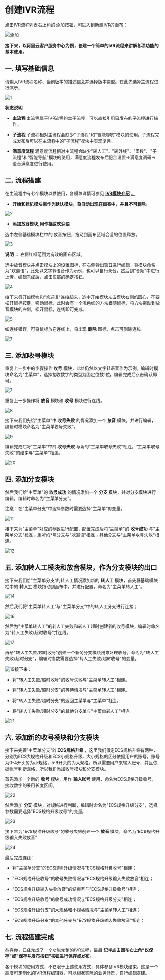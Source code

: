 创建IVR流程 
============================

点击IVR流程列表右上角的 添加按钮，可进入到新建IVR的画布：

![添加](https://static-aliyun-doc.oss-accelerate.aliyuncs.com/assets/img/zh-CN/3527978161/p263888.png)



**接下来，以阿里云客户服务中心为例，创建一个简单的IVR流程来讲解各项功能的基本使用。** 

一. 填写基础信息 
------------------------------

请输入IVR流程名称、当前版本的描述信息并选择版本类型。在此先选择主流程进行演示。

![1](https://static-aliyun-doc.oss-accelerate.aliyuncs.com/assets/img/zh-CN/3527978161/p263894.png)

**状态说明** 

* **主流程** 主流程属于IVR流程的主干流程，可以直接引用已发布的子流程进行操作。

  

* **子流程** 子流程相对主流程会缺少"子流程"和"智能导航"模块的使用，子流程完成发布后可以在主流程中的"子流程"模块中实现复用。

  

* **满意度流程** 满意度流程相对主流程会缺少"转人工"、"转外线"、"函数"、"子流程"和"智能导航"模块的使用，满意度流程发布后配合设置-\>满意度调研-\>语音满意度进行使用。

  




二. 流程搭建 
----------------------------

在主流程中有七个模块以供使用，各模块详情可参见 **[IVR模块介绍]()** [。]()

* **开始和挂机模块需作为默认模块，将自动出现在画布中，并且不可删除。**

  




![2](https://static-aliyun-doc.oss-accelerate.aliyuncs.com/assets/img/zh-CN/3527978161/p263896.png)

* **添加放音模块,用作播放欢迎语**

  




选中左侧基础模块栏中的 放音按钮，拖动到画布区域合适的位置释放。

![3](https://static-aliyun-doc.oss-accelerate.aliyuncs.com/assets/img/zh-CN/3527978161/p263899.png)

**说明 ：** 右侧红框范围为有效的画布区域。

选中放音模块并点击模块上的设置图标，在右侧弹出窗口进行编辑，将模块命名为"欢迎语"，此处以文字转语音作为示例，也可以自行录音，然后到"音频"中进行上传。编辑完成后，点击底部的确定按钮。

![4](https://static-aliyun-doc.oss-accelerate.aliyuncs.com/assets/img/zh-CN/3527978161/p263904.png)

接下来将开始模块和"欢迎语"连接起来，选中开始模块点击模块右侧的圆心，不要松开鼠标按键，移动鼠标，此时会有一个浅色线的方块跟随鼠标，将方块拖动到放音模块的左侧，松开鼠标，连线即可完成。

![5](https://static-aliyun-doc.oss-accelerate.aliyuncs.com/assets/img/zh-CN/3527978161/p263905.png)

如连线错误，可将鼠标放在连线上，将出现 **删除** 图标，点击可删除连线。

![7](https://static-aliyun-doc.oss-accelerate.aliyuncs.com/assets/img/zh-CN/3527978161/p263908.png)

三. 添加收号模块 
------------------------------

重复上一步中的步骤操作 **收号** 模块，此处仍然以文字转语音作为示例。编辑时模块命名为"主菜单"，选择接收数字的类型为固定位数1位，编辑完成后点击确认即可。

![7](https://static-aliyun-doc.oss-accelerate.aliyuncs.com/assets/img/zh-CN/3527978161/p263912.png)

重复上一步操作将 **放音** 模块和 **收号** 模块进行连线。

![8](https://static-aliyun-doc.oss-accelerate.aliyuncs.com/assets/img/zh-CN/3527978161/p263913.png)

接下来我们先给"主菜单"中 **收号失败** 的情况添加一个 **放音** 模块，并进行编辑，编辑时模块命名为"主菜单收号失败"。

![9](https://static-aliyun-doc.oss-accelerate.aliyuncs.com/assets/img/zh-CN/3527978161/p263914.png)

编辑完成后将"主菜单"中的 **收号失败** 与新的"主菜单收号失败"相连，"主菜单收号失败"的结束与"主菜单"相连。

![20](https://static-aliyun-doc.oss-accelerate.aliyuncs.com/assets/img/zh-CN/4527978161/p263916.png)

四. 添加分支模块 
------------------------------

然后我们给"主菜单"的 **收号成功** 的情况添加一个 **分支** 模块，并对分支模块进行编辑，编辑时命名为"主菜单分支"。

注意：在"主菜单分支"中选择参数时需要选择"主菜单"的变量。

![11](https://static-aliyun-doc.oss-accelerate.aliyuncs.com/assets/img/zh-CN/4527978161/p263921.png)

接下来为"主菜单"对应的参数进行配置，配置完成后将"主菜单"的 **收号成功** 与"主菜单分支"相连；重听的\*号分支与"欢迎语"相连；其他分支与"主菜单收号失败"相连。

![12](https://static-aliyun-doc.oss-accelerate.aliyuncs.com/assets/img/zh-CN/4527978161/p263924.png)

五. 添加转人工模块和放音模块，作为分支模块的出口 
----------------------------------------------

接下来我们给"主菜单分支"的转人工情况添加新的 **转人工** 模块，首先将基础模块栏中的 **转人工** 模块拖动到画布中，并进行配置，命名为"主菜单转人工"。

![14](https://static-aliyun-doc.oss-accelerate.aliyuncs.com/assets/img/zh-CN/4527978161/p263927.png)

然后我们将"主菜单转人工"与"主菜单分支"中的转人工分支进行连接；

![16](https://static-aliyun-doc.oss-accelerate.aliyuncs.com/assets/img/zh-CN/4527978161/p263928.png)

然后为"主菜单转人工"的转人工失败和转人工超时创建新的收号模块，编辑时命名为"转人工失败/超时收号"并连线。

![17](https://static-aliyun-doc.oss-accelerate.aliyuncs.com/assets/img/zh-CN/4527978161/p263930.png)

再给"转人工失败/超时收号"创建一个新的分支模块用来处理收号，命名为"转人工失败/超时分支"，编辑时参数需要选择"转人工失败/超时收号"的变量。

![19](https://static-aliyun-doc.oss-accelerate.aliyuncs.com/assets/img/zh-CN/4527978161/p263931.png)接下来：

* 将"转人工失败/超时收号"的收号失败与"主菜单转人工"相连。

  

* 将"转人工失败/超时分支"的等待情况与"主菜单转人工"相连。

  

* 将"转人工失败/超时分支"的返回主菜单与"主菜单"相连。

  

* 将"转人工失败/超时分支"的其他分支单与"主菜单转人工"相连。

  




![21](https://static-aliyun-doc.oss-accelerate.aliyuncs.com/assets/img/zh-CN/4527978161/p263934.png)

六. 添加新的收号模块和分支模块 
-------------------------------------

接下来完善"主菜单分支"的 **ECS规格升级** ，这里我们假定ECS规格升级有两种，分别为ECS大规格升级和ECS小规格升级，大小规格的区分依据用户的账号，账号为0-4开头的为小规格，5-9开头的为大规格。所以需要用户来输入账号，并且依据账号判断规格，所以我们添加收号模块和分支模块。

首先添加一个新的 **收号** 模块，用作 **输入账号** 使用，命名为ECS规格升级收号，接收数字的采用长度区间。

![22](https://static-aliyun-doc.oss-accelerate.aliyuncs.com/assets/img/zh-CN/4527978161/p263935.png)

然后添加 **分支** 模块，对规格进行判断，编辑时命名为"ECS规格升级分支"，选择参数需要选择"ECS规格升级收号"的变量。

![23](https://static-aliyun-doc.oss-accelerate.aliyuncs.com/assets/img/zh-CN/4527978161/p263936.png)

接下来为"ECS规格升级收号"的收号失败创建一个 **放音** 模块，命名为"ECS规格升级输入失败放音"

![24](https://static-aliyun-doc.oss-accelerate.aliyuncs.com/assets/img/zh-CN/4527978161/p263937.png)

最后完成连线：

* 将"主菜单分支"的ECS规则升级情况与"ECS规格升级收号"相连；

  

* "ECS规格升级收号"的收号失败情况与"ECS规格升级输入失败放音"相连；

  

* "ECS规格升级输入失败放音"的结束再与"ECS规格升级收号"相连；

  

* "ECS规格升级收号"的收号成功情况与"ECS规格升级分支"相连；

  

* "ECS规格升级分支"的大规格和小规格情况与"主菜单转人工"相连；

  

* "ECS规格升级分支"的其他分支与"ECS规格升级输入失败放音"相连；

  




七. 流程搭建完成 
------------------------------

恭喜你，已经完成了一个功能完整的IVR流程，最后 **记得点击画布右上角"仅保存"或"保存并发布按钮"按钮进行保存或发布。** 

各个模块的使用方式，不仅限于上述使用方式，具体参见IVR模块结束。这是一个高度可定制化的IVR流程编辑器，可以根据实际的业务场景，自行编辑搭建。


